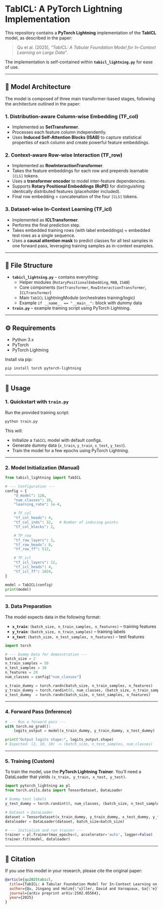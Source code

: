# TabICL: A PyTorch Lightning Implementation

This repository contains a **PyTorch Lightning** implementation of the **TabICL** model, as described in the paper:

> Qu et al. (2025), *"TabICL: A Tabular Foundation Model for In-Context Learning on Large Data"*.

The implementation is self-contained within **`tabicl_lightning.py`** for ease of use.

---

## 📐 Model Architecture

The model is composed of three main transformer-based stages, following the architecture outlined in the paper:

### 1. Distribution-aware Column-wise Embedding (**TF_col**)
- Implemented as **SetTransformer**.
- Processes each feature column independently.
- Uses **Induced Self-Attention Blocks (ISAB)** to capture statistical properties of each column and create powerful feature embeddings.

### 2. Context-aware Row-wise Interaction (**TF_row**)
- Implemented as **RowInteractionTransformer**.
- Takes the feature embeddings for each row and prepends learnable `[CLS]` tokens.
- Uses a **transformer encoder** to model inter-feature dependencies.
- Supports **Rotary Positional Embeddings (RoPE)** for distinguishing identically distributed features (placeholder included).
- Final row embedding = concatenation of the four `[CLS]` tokens.

### 3. Dataset-wise In-Context Learning (**TF_icl**)
- Implemented as **ICLTransformer**.
- Performs the final prediction step.
- Takes embedded training rows (with label embeddings) + embedded test rows as a single sequence.
- Uses a **causal attention mask** to predict classes for all test samples in one forward pass, leveraging training samples as in-context examples.

---

## 📂 File Structure

- **`tabicl_lightning.py`** – contains everything:
  - Helper modules (`RotaryPositionalEmbedding`, `MAB`, `ISAB`)
  - Core components (`SetTransformer`, `RowInteractionTransformer`, `ICLTransformer`)
  - Main `TabICL` LightningModule (orchestrates training/logic)
  - Example `if __name__ == "__main__":` block with dummy data
- **`train.py`** – example training script using PyTorch Lightning.

---

## ⚙️ Requirements

- Python 3.x  
- PyTorch  
- PyTorch Lightning  

Install via pip:

```bash
pip install torch pytorch-lightning
````

---

## 🚀 Usage

### 1. Quickstart with `train.py`

Run the provided training script:

```bash
python train.py
```

This will:

* Initialize a `TabICL` model with default configs.
* Generate dummy data (`x_train`, `y_train`, `x_test`, `y_test`).
* Train the model for a few epochs using PyTorch Lightning.

---

### 2. Model Initialization (Manual)

```python
from tabicl_lightning import TabICL

# --- Configuration ---
config = {
    "d_model": 128,
    "num_classes": 10,
    "learning_rate": 1e-4,

    # TF_col
    "tf_col_heads": 4,
    "tf_col_inds": 32,   # Number of inducing points
    "tf_col_blocks": 2,

    # TF_row
    "tf_row_layers": 3,
    "tf_row_heads": 8,
    "tf_row_ff": 512,

    # TF_icl
    "tf_icl_layers": 12,
    "tf_icl_heads": 4,
    "tf_icl_ff": 1024,
}

model = TabICL(config)
print(model)
```

---

### 3. Data Preparation

The model expects data in the following format:

* **`x_train`**: `(batch_size, n_train_samples, n_features)` – training features
* **`y_train`**: `(batch_size, n_train_samples)` – training labels
* **`x_test`**: `(batch_size, n_test_samples, n_features)` – test features

```python
import torch

# --- Dummy Data for demonstration ---
batch_size = 2
n_train_samples = 50
n_test_samples = 10
n_features = 20
num_classes = config["num_classes"]

x_train_dummy = torch.randn(batch_size, n_train_samples, n_features)
y_train_dummy = torch.randint(0, num_classes, (batch_size, n_train_samples))
x_test_dummy  = torch.randn(batch_size, n_test_samples, n_features)
```

---

### 4. Forward Pass (Inference)

```python
# --- Run a forward pass ---
with torch.no_grad():
    logits_output = model(x_train_dummy, y_train_dummy, x_test_dummy)

print("Output logits shape:", logits_output.shape)
# Expected: (2, 10, 10) -> (batch_size, n_test_samples, num_classes)
```

---

### 5. Training (Custom)

To train the model, use the **PyTorch Lightning Trainer**.
You’ll need a DataLoader that yields `(x_train, y_train, x_test, y_test)`.

```python
import pytorch_lightning as pl
from torch.utils.data import TensorDataset, DataLoader

# Dummy test labels
y_test_dummy = torch.randint(0, num_classes, (batch_size, n_test_samples))

# Dataset + DataLoader
dataset = TensorDataset(x_train_dummy, y_train_dummy, x_test_dummy, y_test_dummy)
dataloader = DataLoader(dataset, batch_size=batch_size)

# --- Initialize and run trainer ---
trainer = pl.Trainer(max_epochs=5, accelerator='auto', logger=False)
trainer.fit(model, dataloader)
```

---

## 📖 Citation

If you use this model in your research, please cite the original paper:

```bibtex
@article{qu2025tabicl,
  title={TabICL: A Tabular Foundation Model for In-Context Learning on Large Data},
  author={Qu, Jingang and Holzm{\"u}ller, David and Varoquaux, Ga{\"e}l and Le Morvan, Marine},
  journal={arXiv preprint arXiv:2502.05564},
  year={2025}
}
```